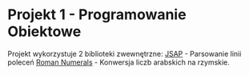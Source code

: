# Projekt 1 - Programowanie Obiektowe

Projekt wykorzystuje 2 biblioteki zwewnętrzne:
[JSAP](http://www.martiansoftware.com/jsap/) - Parsowanie linii poleceń
[Roman Numerals](http://frequal.com/RomanNumerals/index.html) - Konwersja liczb arabskich na rzymskie.
